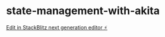 # state-management-with-akita

[Edit in StackBlitz next generation editor ⚡️](https://stackblitz.com/~/github.com/AsiriLRajapaksha/state-management-with-akita)